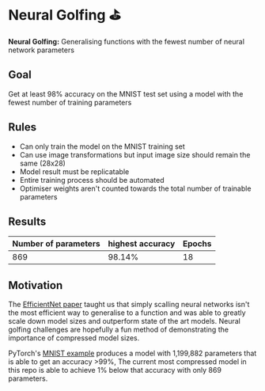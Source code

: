 # Neural Golfing ⛳
**Neural Golfing:** Generalising functions with the fewest number of neural network parameters

## Goal
Get at least 98% accuracy on the MNIST test set using a model with the fewest number of training parameters

## Rules
- Can only train the model on the MNIST training set
- Can use image transformations but input image size should remain the same (28x28)
- Model result must be replicatable
- Entire training process should be automated
- Optimiser weights aren't counted towards the total number of trainable parameters

## Results
| Number of parameters | highest accuracy | Epochs |
| -------------------- | ---------------- | ------ |
| 869                  | 98.14%           | 18     |

## Motivation
The [EfficientNet paper](https://arxiv.org/abs/1905.11946) taught us that simply scalling neural networks isn't the most efficient way to generalise to a function and was able to greatly scale down model sizes and outperform state of the art models. Neural golfing challenges are hopefully a fun method of demonstrating the importance of compressed model sizes.

PyTorch's [MNIST example](https://github.com/pytorch/examples/blob/main/mnist/main.py) produces a model with 1,199,882 parameters that is able to get an accuracy >99%, The current most compressed model in this repo is able to achieve 1% below that accuracy with only 869 parameters.
